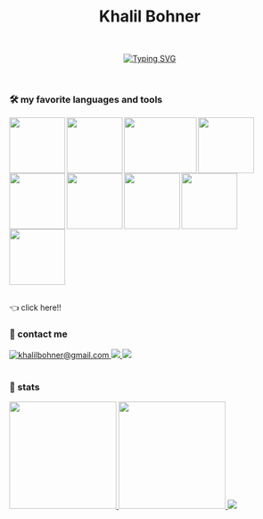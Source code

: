 <h1 align="center">Khalil Bohner</h1>

<br />

<p align="center">
<a href="https://git.io/typing-svg"><img src="https://readme-typing-svg.demolab.com?font=Roboto&weight=700&size=24&pause=250&color=F73636&background=FF008F00&center=true&vCenter=true&repeat=false&duration=10000&width=475&height=30&lines=The+guy+with+the+incovenient+last+name+😩;Full-stack+web+developer+🍁" alt="Typing SVG" /></a>
</p>

<br />

### 🛠 my favorite languages and tools

<div>
  <img align="left" width="100px" height="100px" src="https://media.giphy.com/media/ln7z2eWriiQAllfVcn/giphy.gif" />
  <img align="left" width="100px" height="100px" src="https://media2.giphy.com/media/eNAsjO55tPbgaor7ma/source.gif" />
  <img align="left" width="130px" height="100px" src="https://www.staffworx.co.uk/wp-content/uploads/2021/09/nextjs-gif.gif" />
  <img align="left" width="100px" height="100px" src="https://codetru.com/images/all/nodejsdis.gif" />
  <img align="left" width="100px" margin-left="2px" height="100px" src="https://seeklogo.com/images/N/nestjs-logo-09342F76C0-seeklogo.com.png" />
  <img align="left" width="100px" height="100px" src="https://encrypted-tbn0.gstatic.com/images?q=tbn:ANd9GcSonTMpvxzdyNABkx2DY2aYDnXH_thwPdqHog&usqp=CAU" />
  <img align="left" width="100px" height="100px" src ="https://media.giphy.com/media/du3J3cXyzhj75IOgvA/giphy.gif" />
  <img align="left" width="100px" height="100px" src="https://avatars.githubusercontent.com/u/75042455?s=280&v=4" />
  <img width="100px" height="100px" src ="https://i.giphy.com/media/SS8CV2rQdlYNLtBCiF/giphy.gif" />
</div>

<br />


👈 click here!!


### 🎈 contact me

<div>
<!-- email -->
  <a href="mailto:khalilbohner@gmail.com">
    <img title="khalilbohner@gmail.com" src="https://img.shields.io/badge/Gmail-D14836?style=for-the-badge&logo=gmail&logoColor=white" /> 
  </a>
  
<!-- hackerrank    -->
<!--    
  <a href="">
    <img src="https://img.shields.io/badge/-Hackerrank-2EC866?style=for-the-badge&logo=HackerRank&logoColor=white" />
  </a>
-->
  
<!-- leet code  -->
<!--    
  <a href="">
     <img src="https://img.shields.io/badge/-LeetCode-FFA116?style=for-the-badge&logo=LeetCode&logoColor=black" />
  </a>
 -->
  
<!-- linkedin -->
  <a href="https://www.linkedin.com/in/khalil-bohner-473465228/">
    <img src="https://img.shields.io/badge/LinkedIn-0077B5?style=for-the-badge&logo=linkedin&logoColor=white"/>
  </a>
  
<!-- instagram -->
  <a href="https://instagram.com/maymi_sk">
    <img src="https://img.shields.io/badge/Instagram-E4405F?style=for-the-badge&logo=instagram&logoColor=white"/>
  </a>
</div>

#

### 🗿 stats

<div>
   <a href="https://github.com/anuraghazra/github-readme-stats">
      <img src="https://denvercoder1-github-readme-stats.vercel.app/api/?username=Maymisk&show_icons=true&include_all_commits=true&count_private=true&theme=react&hide_border=true&bg_color=1F222E&title_color=F85D7F&icon_color=F8D866" height="192px"/>
  </a>
  
   <a href="https://github.com/anuraghazra/github-readme-stats">
     <img src="https://denvercoder1-github-readme-stats.vercel.app/api/top-langs/?username=Maymisk&langs_count=8&layout=compact&theme=react&hide_border=true&bg_color=1F222E&title_color=F85D7F&icon_color=F8D866&hide=Jupyter%20Notebook,Roff" height="192px"/>
   </a>
  
  <img src="https://github-profile-summary-cards.vercel.app/api/cards/profile-details?username=Maymisk&theme=react" />
</div>


<br/>


<!-- **Maymisk/Maymisk** is a ✨ _special_ ✨ repository because its `README.md` (this file) appears on your GitHub profile.

Here are some ideas to get you started:

- 🔭 I’m currently working on ...
- 🌱 I’m currently learning ...
- 👯 I’m looking to collaborate on ...
- 🤔 I’m looking for help with ...
- 💬 Ask me about ...
- 📫 How to reach me: ...
- 😄 Pronouns: ...
- ⚡ Fun fact: ... -->
